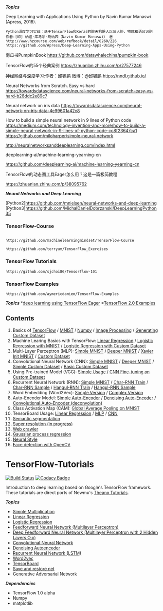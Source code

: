 ***Topics***

Deep Learning with Applications Using Python by Navin Kumar Manaswi (Apress, 2018).
```
Python深度学习实战：基于TensorFlow和Keras的聊天机器人以及人脸、物体和语音识别
作者:[印] 纳温·库马尔·马纳西（Navin Kumar Manaswi） 著
http://www.hzcourse.com/web/refbook/detail/8260/226
https://github.com/Apress/Deep-Learning-Apps-Using-Python
```

南瓜书PumpkinBook
https://github.com/datawhalechina/pumpkin-book

TensorFlow的55个经典案例
https://zhuanlan.zhihu.com/p/27577246

神经网络与深度学习:作者：邱锡鹏 微博：@邱锡鹏
https://nndl.github.io/

Neural Networks from Scratch. Easy vs hard
https://towardsdatascience.com/neural-networks-from-scratch-easy-vs-hard-b26ddc2e89c7

Neural network on iris data
https://towardsdatascience.com/neural-network-on-iris-data-4e99601a42c8


How to build a simple neural network in 9 lines of Python code
https://medium.com/technology-invention-and-more/how-to-build-a-simple-neural-network-in-9-lines-of-python-code-cc8f23647ca1
https://github.com/miloharper/simple-neural-network


http://neuralnetworksanddeeplearning.com/index.html

deeplearning-ai/machine-learning-yearning-cn

https://github.com/deeplearning-ai/machine-learning-yearning-cn

TensorFlow的动态图工具Eager怎么用？这是一篇极简教程

https://zhuanlan.zhihu.com/p/38095762

***Neural Networks and Deep Learning***

[Python2]https://github.com/mnielsen/neural-networks-and-deep-learning
[Python3]https://github.com/MichalDanielDobrzanski/DeepLearningPython35

### TensorFlow-Course
```

https://github.com/machinelearningmindset/TensorFlow-Course

https://github.com/terryum/TensorFlow_Exercises
```
### TensorFlow Tutorials
```
https://github.com/sjchoi86/Tensorflow-101
```
### TensorFlow Examples
```
https://github.com/aymericdamien/TensorFlow-Examples
```

***Topics***
*[deep learning using TensorFlow Eager](https://github.com/madalinabuzau/tensorflow-eager-tutorials)
*[TensorFlow 2.0 Examples](https://github.com/aymericdamien/TensorFlow-Examples/tree/master/tensorflow_v2)

## Contents
1. Basics of [TensorFlow](https://github.com/sjchoi86/tensorflow-101/blob/master/notebooks/basic_tensorflow.ipynb) / [MNIST](https://github.com/sjchoi86/tensorflow-101/blob/master/notebooks/basic_mnist.ipynb) / [Numpy](https://github.com/sjchoi86/Tensorflow-101/blob/master/notebooks/basic_python.ipynb)  / [Image Processing](https://github.com/sjchoi86/tensorflow-101/blob/master/notebooks/basic_imgprocess.ipynb) / [Generating Custom Dataset](https://github.com/sjchoi86/tensorflow-101/blob/master/notebooks/basic_gendataset.ipynb)
2. Machine Learing Basics with TensorFlow: [Linear Regression](https://github.com/sjchoi86/tensorflow-101/blob/master/notebooks/linear_regression.ipynb) / [Logistic Regression with MNIST](https://github.com/sjchoi86/tensorflow-101/blob/master/notebooks/logistic_regression_mnist.ipynb) / [Logistic Regression with Custom Dataset](https://github.com/sjchoi86/tensorflow-101/blob/master/notebooks/logistic_regression_customdata.ipynb)
3. Multi-Layer Perceptron (MLP): [Simple MNIST](https://github.com/sjchoi86/tensorflow-101/blob/master/notebooks/mlp_mnist_simple.ipynb) / [Deeper MNIST](https://github.com/sjchoi86/tensorflow-101/blob/master/notebooks/mlp_mnist_deeper.ipynb) / [Xavier Init MNIST](https://github.com/sjchoi86/tensorflow-101/blob/master/notebooks/mlp_mnist_xavier.ipynb) / [Custom Dataset](https://github.com/sjchoi86/tensorflow-101/blob/master/notebooks/mlp_customdata_basic.ipynb)
4. Convolutional Neural Network (CNN): [Simple MNIST](https://github.com/sjchoi86/tensorflow-101/blob/master/notebooks/cnn_mnist_simple.ipynb) / [Deeper MNIST](https://github.com/sjchoi86/tensorflow-101/blob/master/notebooks/cnn_mnist_basic.ipynb) / [Simple Custom Dataset](https://github.com/sjchoi86/tensorflow-101/blob/master/notebooks/cnn_customdata_simple.ipynb) / [Basic Custom Dataset](https://github.com/sjchoi86/tensorflow-101/blob/master/notebooks/cnn_customdata_basic.ipynb)
5. Using Pre-trained Model (VGG): [Simple Usage](https://github.com/sjchoi86/tensorflow-101/blob/master/notebooks/use_vgg.ipynb) / [CNN Fine-tuning on Custom Dataset](https://github.com/sjchoi86/tensorflow-101/blob/master/notebooks/cnn_customdata_vgg_finetune.ipynb)
6. Recurrent Neural Network (RNN): [Simple MNIST](https://github.com/sjchoi86/tensorflow-101/blob/master/notebooks/rnn_mnist_simple.ipynb) / [Char-RNN Train](https://github.com/sjchoi86/tensorflow-101/blob/master/notebooks/char_rnn_train_tutorial.ipynb) / [Char-RNN Sample](https://github.com/sjchoi86/tensorflow-101/blob/master/notebooks/char_rnn_sample_tutorial.ipynb) / [Hangul-RNN Train](https://github.com/sjchoi86/Tensorflow-101/blob/master/notebooks/char_rnn_train_hangul.ipynb) / [Hangul-RNN Sample](https://github.com/sjchoi86/Tensorflow-101/blob/master/notebooks/char_rnn_sample_hangul.ipynb)
7. Word Embedding (Word2Vec): [Simple Version](https://github.com/sjchoi86/tensorflow-101/blob/master/notebooks/word2vec_simple.ipynb) / [Complex Version](https://github.com/sjchoi86/tensorflow-101/blob/master/notebooks/word2vec_basic.ipynb)
8. Auto-Encoder Model: [Simple Auto-Encoder](https://github.com/sjchoi86/tensorflow-101/blob/master/notebooks/dae_mnist.ipynb) / [Denoising Auto-Encoder](https://github.com/sjchoi86/tensorflow-101/blob/master/notebooks/dae_mnist_dropout.ipynb) / [Convolutional Auto-Encoder (deconvolution)](https://github.com/sjchoi86/tensorflow-101/blob/master/notebooks/cae_mnist.ipynb)
9. Class Activation Map (CAM): [Global Average Pooling on MNIST](https://github.com/sjchoi86/tensorflow-101/blob/master/notebooks/gap_mnist.ipynb)
10. TensorBoard Usage: [Linear Regression](https://github.com/sjchoi86/tensorflow-101/blob/master/notebooks/vis_linear_regression.ipynb) / [MLP](https://github.com/sjchoi86/tensorflow-101/blob/master/notebooks/vis_mlp_mnist.ipynb) / [CNN](https://github.com/sjchoi86/tensorflow-101/blob/master/notebooks/vis_cnn_mnist.ipynb) 
11. [Semantic segmentation](https://github.com/sjchoi86/Tensorflow-101/blob/master/notebooks/semseg_basic.ipynb)
12. [Super resolution (in progress)](https://github.com/sjchoi86/Tensorflow-101/blob/master/notebooks/superres_cnn.ipynb)
13. [Web crawler](https://github.com/sjchoi86/Tensorflow-101/blob/master/notebooks/webcrawling_naverstock.ipynb)
14. [Gaussian process regression](https://github.com/sjchoi86/Tensorflow-101/blob/master/notebooks/gp_demo.ipynb)
15. [Neural Style](https://github.com/sjchoi86/Tensorflow-101/blob/master/notebooks/neural_style.ipynb)
16. [Face detection with OpenCV](https://github.com/sjchoi86/Tensorflow-101/blob/master/notebooks/basic_opencv2.ipynb)


# TensorFlow-Tutorials
[![Build Status](https://travis-ci.org/nlintz/TensorFlow-Tutorials.svg?branch=master)](https://travis-ci.org/nlintz/TensorFlow-Tutorials)
[![Codacy Badge](https://api.codacy.com/project/badge/grade/2d3ed69cdbec4249ab5c2f7e4286bb8f)](https://www.codacy.com/app/hunkim/TensorFlow-Tutorials)

Introduction to deep learning based on Google's TensorFlow framework. These tutorials are direct ports of
Newmu's [Theano Tutorials](https://github.com/Newmu/Theano-Tutorials).

***Topics***
* [Simple Multiplication](00_multiply.py)
* [Linear Regression](01_linear_regression.py)
* [Logistic Regression](02_logistic_regression.py)
* [Feedforward Neural Network (Multilayer Perceptron)](03_net.py)
* [Deep Feedforward Neural Network (Multilayer Perceptron with 2 Hidden Layers O.o)](04_modern_net.py)
* [Convolutional Neural Network](05_convolutional_net.py)
* [Denoising Autoencoder](06_autoencoder.py)
* [Recurrent Neural Network (LSTM)](07_lstm.py)
* [Word2vec](08_word2vec.py)
* [TensorBoard](09_tensorboard.py)
* [Save and restore net](10_save_restore_net.py)
* [Generative Adversarial Network](11_gan.py)

***Dependencies***
* TensorFlow 1.0 alpha
* Numpy
* matplotlib

